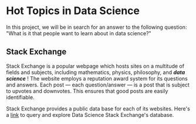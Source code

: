 

# Hot Topics in Data Science

   In this project, we will be in search for an answer to the following question:
   "What is it that people want to learn about in data science?"
    
## Stack Exchange 
   Stack Exchange is a popular webpage which hosts sites on a multitude of fields 
   and subjects, including mathematics, physics, philosophy, and ***data science*** !
   The website employs a reputation award system for its questions and answers. 
   Each post — each question/answer — is a post that is subject to upvotes and 
   downvotes. This ensures that good posts are easily identifiable. 
    
   Stack Exchange provides a public data base for each of its websites. 
   Here's a [link](https://data.stackexchange.com/datascience/query/new) to query and 
   explore Data Science Stack Exchange's database.
